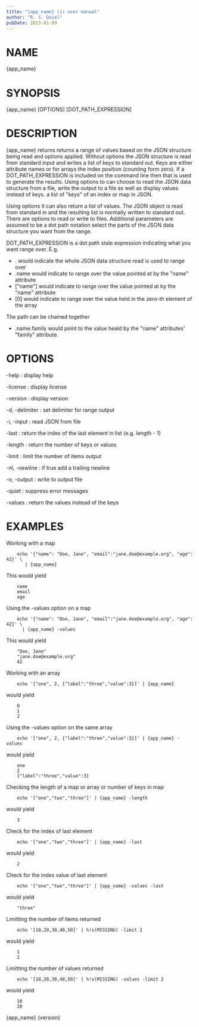 ```yaml
---
title: "{app_name} (1) user manual"
author: "R. S. Doiel"
pubDate: 2023-01-09
---
```


# NAME

{app_name} 

# SYNOPSIS

{app_name} [OPTIONS] [DOT_PATH_EXPRESSION]

# DESCRIPTION

{app_name} returns returns a range of values based on the JSON structure
being read and options applied.  Without options the JSON structure is
read from standard input and writes a list of keys to standard out. Keys
are either attribute names or for arrays the index position (counting
form zero).  If a DOT_PATH_EXPRESSION is included on the command line then
that is used to generate the results. Using options to can choose to read
the JSON data structure from a file, write the output to a file as well
as display values instead of keys. a list of "keys" of an index or map in
JSON.  

Using options it can also return a list of values.  The JSON object is
read from standard in and the resulting list is normally written to
standard out. There are options to read or write to files.  Additional
parameters are assumed to be a dot path notation select the parts of the
JSON data structure you want from the range. 

DOT_PATH_EXPRESSION is a dot path stale expression indicating what you
want range over.  E.g.

- . would indicate the whole JSON data structure read is used to range over
- .name would indicate to range over the value pointed at by the "name" attribute 
- ["name"] would indicate to range over the value pointed at by the "name" attribute
- [0] would indicate to range over the value held in the zero-th element of the array

The path can be chained together

- .name.family would point to the value heald by the "name" attributes' "family" attribute.

# OPTIONS

-help
: display help

-license
: display license

-version
: display version

-d, -delimiter
: set delimiter for range output

-i, -input
: read JSON from file

-last
: return the index of the last element in list (e.g. length - 1)

-length
: return the number of keys or values

-limit
: limit the number of items output

-nl, -newline
: if true add a trailing newline

-o, -output
: write to output file

-quiet
: suppress error messages

-values
: return the values instead of the keys


# EXAMPLES

Working with a map

~~~
    echo '{"name": "Doe, Jane", "email":"jane.doe@example.org", "age": 42}' \
       | {app_name}
~~~

This would yield

~~~
    name
    email
    age
~~~

Using the -values option on a map

~~~
    echo '{"name": "Doe, Jane", "email":"jane.doe@example.org", "age": 42}' \
      | {app_name} -values
~~~

This would yield

~~~
    "Doe, Jane"
    "jane.doe@example.org"
    42
~~~


Working with an array

~~~
    echo '["one", 2, {"label":"three","value":3}]' | {app_name}
~~~

would yield

~~~
    0
    1
    2
~~~

Using the -values option on the same array

~~~
    echo '["one", 2, {"label":"three","value":3}]' | {app_name} -values
~~~

would yield

~~~
    one
    2
    {"label":"three","value":3}
~~~

Checking the length of a map or array or number of keys in map

~~~
    echo '["one","two","three"]' | {app_name} -length
~~~

would yield

~~~
    3
~~~

Check for the index of last element

~~~
    echo '["one","two","three"]' | {app_name} -last
~~~

would yield

~~~
    2
~~~

Check for the index value of last element

~~~
    echo '["one","two","three"]' | {app_name} -values -last
~~~

would yield

~~~
    "three"
~~~

Limitting the number of items returned

~~~
    echo '[10,20,30,40,50]' | %!s(MISSING) -limit 2
~~~

would yield

~~~
    1
    2
~~~

Limitting the number of values returned

~~~
    echo '[10,20,30,40,50]' | %!s(MISSING) -values -limit 2
~~~

would yield

~~~
    10
    20
~~~

{app_name} {version}
